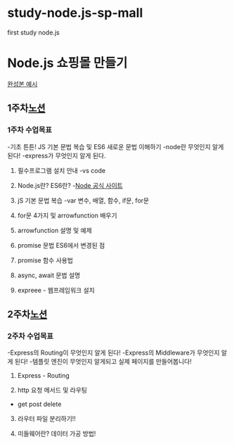 # study-node.js-sp-mall
first study node.js

 # Node.js 쇼핑몰 만들기
 [완성본 예시](http://3.36.86.60:3001/goods)

## 1주차[노션]
[노션]:https://www.notion.so/Node-js-1-a55fa0dd5e344cf99c70354e41783d56#22f1240eb22344dfbad31cb98e652f50

### 1주차 수업목표
-기초 튼튼! JS 기본 문법 복습 및 ES6 새로운 문법 이해하기
-node란 무엇인지 알게 된다!
-express가 무엇인지 알게 된다.


1. 필수프로그램 설치 안내
  -vs code 

2. Node.js란? ES6란?
  -[Node 공식 사이트](https://nodejs.org/ko/)

3. jS 기본 문법 복습
  -var 변수, 배열, 함수, if문, for문

4. for문 4가지 및 arrowfunction 배우기

5. arrowfunction 설명 및 예제

6. promise 문법 ES6에서 변경된 점

7. promise 함수 사용법

8. async, await  문법 설명

9. expreee - 웹프레임워크 설치



## 2주차[노션]
[노션]:https://www.notion.so/Node-js-2-d81e5fc6e4e14630a713ad134db43994

### 2주차 수업목표
-Express의 Routing이 무엇인지 알게 된다!
-Express의 Middleware가 무엇인지 알게 된다!
-템플릿 엔진이 무엇인지 알게되고 실제 페이지를 만들어봅니다!


1. Express - Routing

2. http 요청 메서드 및 라우팅
- get post delete

3. 라우터 파일 분리하기!!

4. 미들웨어란? 데이터 가공 방법!





